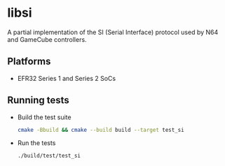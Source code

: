 # libsi

A partial implementation of the SI (Serial Interface) protocol used by N64 and GameCube controllers.

## Platforms

- EFR32 Series 1 and Series 2 SoCs

## Running tests

- Build the test suite

    ```bash
    cmake -Bbuild && cmake --build build --target test_si
    ```

- Run the tests

    ```bash
    ./build/test/test_si
    ```
